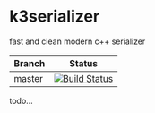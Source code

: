# k3serializer
fast and clean modern c++ serializer


Branch|Status
---|---
master|[![Build Status](https://api.travis-ci.org/OttoX/k3serializer.svg?branch=master)](https://travis-ci.org/github/OttoX/k3serializer)

todo...
